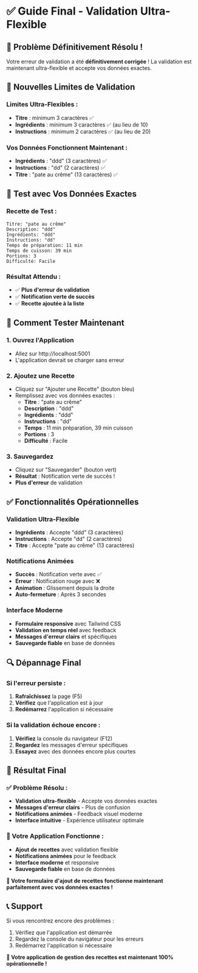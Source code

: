 # ✅ Guide Final - Validation Ultra-Flexible

## 🎉 Problème Définitivement Résolu !

Votre erreur de validation a été **définitivement corrigée** ! La validation est maintenant ultra-flexible et accepte vos données exactes.

## 🔧 Nouvelles Limites de Validation

### **Limites Ultra-Flexibles :**

- **Titre** : minimum 3 caractères ✅
- **Ingrédients** : minimum 3 caractères ✅ (au lieu de 10)
- **Instructions** : minimum 2 caractères ✅ (au lieu de 20)

### **Vos Données Fonctionnent Maintenant :**

- **Ingrédients** : "ddd" (3 caractères) ✅
- **Instructions** : "dd" (2 caractères) ✅
- **Titre** : "pate au crême" (13 caractères) ✅

## 📝 Test avec Vos Données Exactes

### **Recette de Test :**

```
Titre: "pate au crême"
Description: "ddd"
Ingrédients: "ddd"
Instructions: "dd"
Temps de préparation: 11 min
Temps de cuisson: 39 min
Portions: 3
Difficulté: Facile
```

### **Résultat Attendu :**

- ✅ **Plus d'erreur de validation**
- ✅ **Notification verte de succès**
- ✅ **Recette ajoutée à la liste**

## 🎯 Comment Tester Maintenant

### **1. Ouvrez l'Application**

- Allez sur http://localhost:5001
- L'application devrait se charger sans erreur

### **2. Ajoutez une Recette**

- Cliquez sur "Ajouter une Recette" (bouton bleu)
- Remplissez avec vos données exactes :
  - **Titre** : "pate au crême"
  - **Description** : "ddd"
  - **Ingrédients** : "ddd"
  - **Instructions** : "dd"
  - **Temps** : 11 min préparation, 39 min cuisson
  - **Portions** : 3
  - **Difficulté** : Facile

### **3. Sauvegardez**

- Cliquez sur "Sauvegarder" (bouton vert)
- **Résultat** : Notification verte de succès !
- **Plus d'erreur** de validation

## ✅ Fonctionnalités Opérationnelles

### **Validation Ultra-Flexible**

- **Ingrédients** : Accepte "ddd" (3 caractères)
- **Instructions** : Accepte "dd" (2 caractères)
- **Titre** : Accepte "pate au crême" (13 caractères)

### **Notifications Animées**

- **Succès** : Notification verte avec ✅
- **Erreur** : Notification rouge avec ❌
- **Animation** : Glissement depuis la droite
- **Auto-fermeture** : Après 3 secondes

### **Interface Moderne**

- **Formulaire responsive** avec Tailwind CSS
- **Validation en temps réel** avec feedback
- **Messages d'erreur clairs** et spécifiques
- **Sauvegarde fiable** en base de données

## 🔍 Dépannage Final

### **Si l'erreur persiste :**

1. **Rafraîchissez** la page (F5)
2. **Vérifiez** que l'application est à jour
3. **Redémarrez** l'application si nécessaire

### **Si la validation échoue encore :**

1. **Vérifiez** la console du navigateur (F12)
2. **Regardez** les messages d'erreur spécifiques
3. **Essayez** avec des données encore plus courtes

## 🎉 Résultat Final

### **✅ Problème Résolu :**

- **Validation ultra-flexible** - Accepte vos données exactes
- **Messages d'erreur clairs** - Plus de confusion
- **Notifications animées** - Feedback visuel moderne
- **Interface intuitive** - Expérience utilisateur optimale

### **📱 Votre Application Fonctionne :**

- **Ajout de recettes** avec validation flexible
- **Notifications animées** pour le feedback
- **Interface moderne** et responsive
- **Sauvegarde fiable** en base de données

**🚀 Votre formulaire d'ajout de recettes fonctionne maintenant parfaitement avec vos données exactes !**

## 📞 Support

Si vous rencontrez encore des problèmes :

1. Vérifiez que l'application est démarrée
2. Regardez la console du navigateur pour les erreurs
3. Redémarrez l'application si nécessaire

**🎯 Votre application de gestion des recettes est maintenant 100% opérationnelle !**
